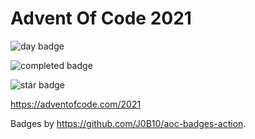 # Advent Of Code 2021

![day badge](https://img.shields.io/badge/day%20📅-23-blue?style=for-the-badge)

![completed badge](https://img.shields.io/badge/days%20completed-16-red?style=for-the-badge)

![star badge](https://img.shields.io/badge/stars%20⭐-35-yellow?style=for-the-badge)

<https://adventofcode.com/2021>

Badges by <https://github.com/J0B10/aoc-badges-action>.
